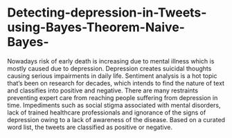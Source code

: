 # Detecting-depression-in-Tweets-using-Bayes-Theorem-Naive-Bayes-
Nowadays risk of early death is increasing due to mental illness which is mostly caused due to depression. Depression creates suicidal thoughts causing serious impairments in daily life. Sentiment analysis is a hot topic that’s been on research for decades, which intends to find the nature of text and classifies into positive and negative. There are many restraints preventing expert care from reaching people suffering from depression in time. Impediments such as social stigma associated with mental disorders, lack of trained healthcare professionals and ignorance of the signs of depression owing to a lack of awareness of the disease. Based on a curated word list, the tweets are classified as positive or negative. 
